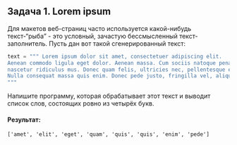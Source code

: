 ## Задача 1. Lorem ipsum
Для макетов веб-страниц часто используется какой-нибудь текст-“рыба” - это условный, 
зачастую бессмысленный текст-заполнитель. Пусть дан вот такой сгенерированный текст:
````python
text = """ Lorem ipsum dolor sit amet, consectetuer adipiscing elit. 
Aenean commodo ligula eget dolor. Aenean massa. Cum sociis natoque penatibus et magnis dis parturient montes, 
nascetur ridiculus mus. Donec quam felis, ultricies nec, pellentesque eu, pretium quis, sem. 
Nulla consequat massa quis enim. Donec pede justo, fringilla vel, aliquet nec, vulputate 
"""
````
Напишите программу, которая обрабатывает этот текст и выводит список слов, состоящих ровно из четырёх букв.

#### Результат:
````
['amet', 'elit', 'eget', 'quam', 'quis', 'quis', 'enim', 'pede']
````




